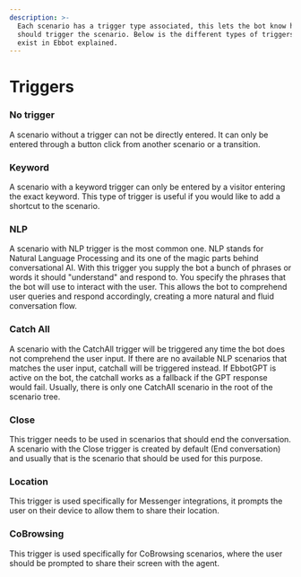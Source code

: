```yaml
---
description: >-
  Each scenario has a trigger type associated, this lets the bot know how it
  should trigger the scenario. Below is the different types of triggers that
  exist in Ebbot explained.
---
```


# Triggers

### No trigger&#x20;

A scenario without a trigger can not be directly entered. It can only be entered through a button click from another scenario or a transition.&#x20;

### Keyword

A scenario with a keyword trigger can only be entered by a visitor entering the exact keyword. This type of trigger is useful if you would like to add a shortcut to the scenario.&#x20;

### NLP

A scenario with NLP trigger is the most common one. NLP stands for Natural Language Processing and its one of the magic parts behind conversational AI. With this trigger you supply the bot a bunch of phrases or words it should "understand" and respond to. You specify the phrases that the bot will use to interact with the user. This allows the bot to comprehend user queries and respond accordingly, creating a more natural and fluid conversation flow.

### **Catch All**

A scenario with the CatchAll trigger will be triggered any time the bot does not comprehend the user input. If there are no available NLP scenarios that matches the user input, catchall will be triggered instead. If EbbotGPT is active on the bot, the catchall works as a fallback if the GPT response would fail. Usually, there is only one CatchAll scenario in the root of the scenario tree.

### **Close**

This trigger needs to be used in scenarios that should end the conversation. A scenario with the Close trigger is created by default (End conversation) and usually that is the scenario that should be used for this purpose.&#x20;

### **Location**

This trigger is used specifically for Messenger integrations, it prompts the user on their device to allow them to share their location.&#x20;

### **CoBrowsing**&#x20;

This trigger is used specifically for CoBrowsing scenarios, where the user should be prompted to share their screen with the agent.&#x20;
